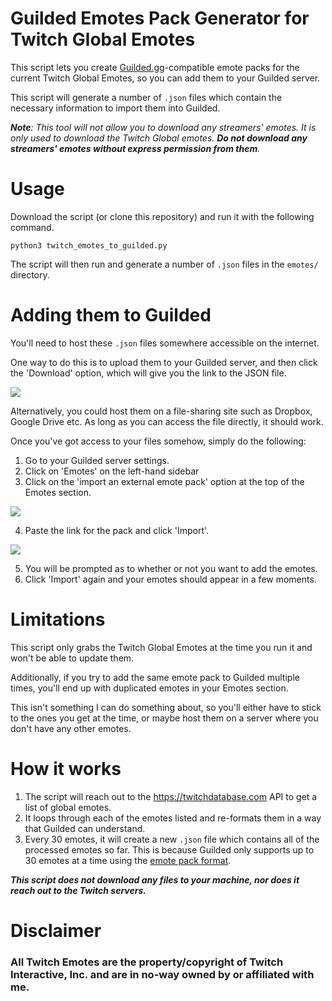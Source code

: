 # Guilded Emotes Pack Generator for Twitch Global Emotes

This script lets you create [Guilded.gg](https://guilded.gg)-compatible emote packs for the current Twitch Global Emotes, so you can add them to your Guilded server.

This script will generate a number of `.json` files which contain the necessary information to import them into Guilded.

_**Note**: This tool will not allow you to download any streamers' emotes. It is only used to download the Twitch Global emotes. **Do not download any streamers' emotes without express permission from them**._

# Usage

Download the script (or clone this repository) and run it with the following command.

`python3 twitch_emotes_to_guilded.py`

The script will then run and generate a number of `.json` files in the `emotes/` directory.

# Adding them to Guilded

You'll need to host these `.json` files somewhere accessible on the internet.

One way to do this is to upload them to your Guilded server, and then click the 'Download' option, which will give you the link to the JSON file. 

![](https://img.guildedcdn.com/ContentMediaGenericFiles/7a07d80e79a36a5f879be3b7723342c2-Full.webp?w=608&h=96)

Alternatively, you could host them on a file-sharing site such as Dropbox, Google Drive etc. As long as you can access the file directly, it should work.

Once you've got access to your files somehow, simply do the following:

1. Go to your Guilded server settings.
2. Click on 'Emotes' on the left-hand sidebar
3. Click on the 'import an external emote pack' option at the top of the Emotes section.

![](https://img.guildedcdn.com/ContentMediaGenericFiles/7ce556cf6ccb68e800c93fd61285eddf-Full.webp?w=802&h=235)

4. Paste the link for the pack and click 'Import'.

![](https://img.guildedcdn.com/ContentMediaGenericFiles/8b3d58867de5764ae9e3879e5c071388-Full.webp?w=519&h=221)

5. You will be prompted as to whether or not you want to add the emotes. 
6. Click 'Import' again and your emotes should appear in a few moments.

# Limitations

This script only grabs the Twitch Global Emotes at the time you run it and won't be able to update them. 

Additionally, if you try to add the same emote pack to Guilded multiple times, you'll end up with duplicated emotes in your Emotes section. 

This isn't something I can do something about, so you'll either have to stick to the ones you get at the time, or maybe host them on a server where you don't have any other emotes.

# How it works

1. The script will reach out to the https://twitchdatabase.com API to get a list of global emotes.
2. It loops through each of the emotes listed and re-formats them in a way that Guilded can understand.
3. Every 30 emotes, it will create a new `.json` file which contains all of the processed emotes so far. This is because Guilded only supports up to 30 emotes at a time using the [emote pack format](https://support.guilded.gg/hc/en-us/articles/360058870494-Emote-pack-import-support-with-Guilded-Developers-).

_**This script does not download any files to your machine, nor does it reach out to the Twitch servers.**_

# Disclaimer

### All Twitch Emotes are the property/copyright of Twitch Interactive, Inc. and are in no-way owned by or affiliated with me.